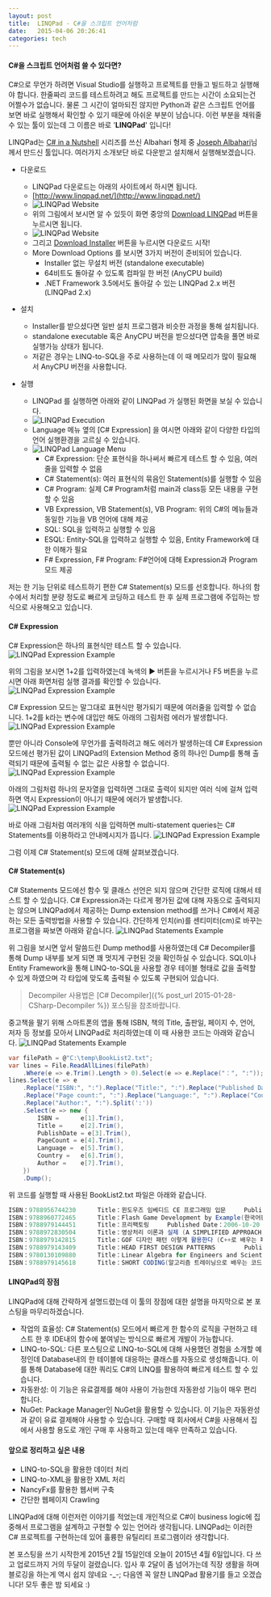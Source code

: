 ```yaml
---
layout: post
title:  LINQPad - C#을 스크립트 언어처럼
date:   2015-04-06 20:26:41
categories: tech
---
```



#### C#을 스크립트 언어처럼 쓸 수 있다면?

C#으로 무언가 하려면 Visual Studio를 실행하고 프로젝트를 만들고 빌드하고 실행해야 합니다.
한줄짜리 코드를 테스트하려고 해도 프로젝트를 만드는 시간이 소요되는건 어쩔수가 없습니다.
물론 그 시간이 얼마되진 않지만 Python과 같은 스크립트 언어를 보면 바로 실행해서 확인할 수 있기 때문에 아쉬운 부분이 남습니다.
이런 부분을 채워줄 수 있는 툴이 있는데 그 이름은 바로 '__LINQPad__' 입니다!

LINQPad는 [C# in a Nutshell](http://www.albahari.com/nutshell/) 시리즈를 쓰신 Albahari 형제 중
[Joseph Albahari](http://www.albahari.com/)님께서 만드신 툴입니다.
여러가지 소개보단 바로 다운받고 설치해서 실행해보겠습니다.

* 다운로드
  - LINQPad 다운로드는 아래의 사이트에서 하시면 됩니다.
  - [http://www.linqpad.net/](http://www.linqpad.net/)
  - ![LINQPad Website](/assets/images/linqpad/linqpad_webpage_new.png)
  - 위의 그림에서 보시면 알 수 있듯이 화면 중앙의 [Download LINQPad](http://www.linqpad.net/Download.aspx) 버튼을 누르시면 됩니다.
  - ![LINQPad Website](/assets/images/linqpad/linqpad_webpage_new_download.png)
  - 그리고 [Download Installer](http://www.linqpad.net/GetFile.aspx?LINQPad4Setup.exe) 버튼을 누르시면 다운로드 시작!
  - More Download Options 를 보시면 3가지 버전이 준비되어 있습니다.
    - Installer 없는 무설치 버전 (standalone executable)
	- 64비트도 돌아갈 수 있도록 컴파일 한 버전 (AnyCPU build)
	- .NET Framework 3.5에서도 돌아갈 수 있는 LINQPad 2.x 버전 (LINQPad 2.x)

	
* 설치
  - Installer를 받으셨다면 일반 설치 프로그램과 비슷한 과정을 통해 설치됩니다.
  - standalone executable 혹은 AnyCPU 버전을 받으셨다면 압축을 풀면 바로 실행가능 상태가 됩니다.
  - 저같은 경우는 LINQ-to-SQL을 주로 사용하는데 이 때 메모리가 많이 필요해서 AnyCPU 버전을 사용합니다.


* 실행
  - LINQPad 를 실행하면 아래와 같이 LINQPad 가 실행된 화면을 보실 수 있습니다.
  - ![LINQPad Execution](/assets/images/linqpad/linqpad_execution_1.png)
  - Language 메뉴 옆의 [C# Expression] 을 여시면 아래와 같이 다양한 타입의 언어 실행환경을 고르실 수 있습니다.
  - ![LINQPad Language Menu](/assets/images/linqpad/linqpad_execution_2.png)
    - C# Expression: 단순 표현식을 하나써서 빠르게 테스트 할 수 있음, 여러줄을 입력할 수 없음
	- C# Statement(s): 여러 표현식의 묶음인 Statement(s)를 실행할 수 있음
	- C# Program: 실제 C# Program처럼 main과 class등 모든 내용을 구현할 수 있음
	- VB Expression, VB Statement(s), VB Program: 위의 C#의 메뉴들과 동일한 기능을 VB 언어에 대해 제공
	- SQL: SQL을 입력하고 실행할 수 있음
	- ESQL: Entity-SQL을 입력하고 실행할 수 있음, Entity Framework에 대한 이해가 필요
	- F# Expression, F# Program: F#언어에 대해 Expression과 Program 모드 제공

	
저는 한 기능 단위로 테스트하기 편한 C# Statement(s) 모드를 선호합니다.
하나의 함수에서 처리할 분량 정도로 빠르게 코딩하고 테스트 한 후 실제 프로그램에 주입하는 방식으로 사용해오고 있습니다.


#### C# Expression

C# Expression은 하나의 표현식만 테스트 할 수 있습니다.
![LINQPad Expression Example](/assets/images/linqpad/linqpad_execution_expression_1.png)

위의 그림을 보시면 1+2를 입력하였는데 녹색의 ▶ 버튼을 누르시거나 F5 버튼을 누르시면 아래 화면처럼 실행 결과를 확인할 수 있습니다.
![LINQPad Expression Example](/assets/images/linqpad/linqpad_execution_expression_2.png)

C# Expression 모드는 말그대로 표현식만 평가되기 때문에 여러줄을 입력할 수 없습니다.
1+2를 k라는 변수에 대입만 해도 아래의 그림처럼 에러가 발생합니다.
![LINQPad Expression Example](/assets/images/linqpad/linqpad_execution_expression_3.png)

뿐만 아니라 Console에 무언가를 출력하려고 해도 에러가 발생하는데 C# Expression 모드에선 평가된 값이 LINQPad의 Extension Method 중의 하나인 Dump를 통해 출력되기 때문에 출력될 수 없는 값은 사용할 수 없습니다.
![LINQPad Expression Example](/assets/images/linqpad/linqpad_execution_expression_4.png)

아래의 그림처럼 하나의 문자열을 입력하면 그대로 출력이 되지만 여러 식에 걸쳐 입력하면 역시 Expression이 아니기 때문에 에러가 발생합니다.
![LINQPad Expression Example](/assets/images/linqpad/linqpad_execution_expression_5.png)

바로 아래 그림처럼 여러개의 식을 입력하면 multi-statement queries는 C# Statements를 이용하라고 안내메시지가 뜹니다.
![LINQPad Expression Example](/assets/images/linqpad/linqpad_execution_expression_6.png)

그럼 이제 C# Statement(s) 모드에 대해 살펴보겠습니다.


#### C# Statement(s)

C# Statements 모드에선 함수 및 클래스 선언은 되지 않으며 간단한 로직에 대해서 테스트 할 수 있습니다.
C# Expression과는 다르게 평가된 값에 대해 자동으로 출력되지는 않으며 LINQPad에서 제공하는 Dump extension method를 쓰거나 C#에서 제공하는 모든 출력방법을 사용할 수 있습니다.
간단하게 인치(in)를 센티미터(cm)로 바꾸는 프로그램을 짜보면 아래와 같습니다.
![LINQPad Statements Example](/assets/images/linqpad/linqpad_execution_statements_1.png)

위 그림을 보시면 앞서 말씀드린 Dump method를 사용하였는데 C# Decompiler를 통해 Dump 내부를 보게 되면 꽤 멋지게 구현된 것을 확인하실 수 있습니다.
SQL이나 Entity Framework을 통해 LINQ-to-SQL을 사용할 경우 테이블 형태로 값을 출력할 수 있게 하였으며 각 타입에 맞도록 출력될 수 있도록 구현되어 있습니다.

> Decompiler 사용법은 [C# Decompiler]({% post_url 2015-01-28-CSharp-Decompiler %}) 포스팅을 참초바랍니다.

중고책을 팔기 위해 스마트폰의 앱을 통해 ISBN, 책의 Title, 출판일, 페이지 수, 언어, 저자 등 정보를 모아서 LINQPad로 처리하였는데 이 때 사용한 코드는 아래와 같습니다.
![LINQPad Statements Example](/assets/images/linqpad/linqpad_execution_statements_2.png)

~~~ csharp
var filePath = @"C:\temp\BookList2.txt";
var lines = File.ReadAllLines(filePath)
	.Where(e => e.Trim().Length > 0).Select(e => e.Replace("：", ":"));
lines.Select(e => e
	.Replace("ISBN:", ":").Replace("Title:", ":").Replace("Published Date:", ":")
	.Replace("Page count:", ":").Replace("Language:", ":").Replace("Country:", ":")
	.Replace("Author:", ":").Split(':'))
	.Select(e => new {
		ISBN = 		e[1].Trim(),
		Title = 	e[2].Trim(),
		PublishDate = e[3].Trim(),
		PageCount = e[4].Trim(),
		Language = 	e[5].Trim(),
		Country = 	e[6].Trim(),
		Author = 	e[7].Trim(),
	})
	.Dump();
~~~

위 코드를 실행할 때 사용된 BookList2.txt 파일은 아래와 같습니다.

~~~ csharp
ISBN：9788956744230      Title：윈도우즈 임베디드 CE 프로그래밍 입문     Published Date：2008-03-15       Page count：740  Language：ko     Country：KR      Author：고재관
ISBN：9788960772465      Title：Flash Game Development by Example(한국어판)   Published Date：2011-11-30       Page count：444  Language：ko     Country：KR      Author：에마누엘레페로나토
ISBN：9788979144451      Title：프리팩토링     Published Date：2006-10-20       Page count：312  Language：ko     Country：KR      Author：켄푸
ISBN：9788972830504      Title：영상처리 이론과 실제 (A SIMPLIFIED APPROACH TO IMAGE PROCESSING)   Published Date：1997-11-25       Page count：370  Language：en     Country：KR      Author：RANDY CRANE
ISBN：9788979142815      Title：GOF 디자인 패턴 이렇게 활용한다 (C++로 배우는 패턴의 이해와 활용) Published Date：2004-06-01       Page count：514  Language：ko     Country：KR      Author：장세찬
ISBN：9788979143409      Title：HEAD FIRST DESIGN PATTERNS        Published Date：2005-09-04       Page count：672  Language：ko     Country：KR      Author：에릭프리먼외
ISBN：9780130109880      Title：Linear Algebra for Engineers and Scientists Using Matlab  Published Date：2005     Page count：486  Language：en     Country：KR      Author：Kenneth Hardy
ISBN：9788979145618      Title：SHORT CODING(알고리즘 트레이닝으로 배우는 코드 단축기)      Published Date：2008-05-30       Page count：488  Language：ko     Country：KR      Author：OZY
~~~


#### LINQPad의 장점

LINQPad에 대해 간략하게 설명드렸는데 이 툴의 장점에 대한 설명을 마지막으로 본 포스팅을 마무리하겠습니다.

  - 작업의 효율성: C# Statement(s) 모드에서 빠르게 한 함수의 로직을 구현하고 테스트 한 후 IDE내의 함수에 붙여넣는 방식으로 빠르게 개발이 가능합니다.
  - LINQ-to-SQL: 다른 포스팅으로 LINQ-to-SQL에 대해 사용했던 경험을 소개할 예정인데 Database내의 한 테이블에 대응하는 클래스를 자동으로 생성해줍니다.
                 이를 통해 Database에 대한 쿼리도 C#의 LINQ를 활용하여 빠르게 테스트 할 수 있습니다.
  - 자동완성: 이 기능은 유료결제를 해야 사용이 가능한데 자동완성 기능이 매우 편리합니다.
  - NuGet: Package Manager인 NuGet을 활용할 수 있습니다. 이 기능은 자동완성과 같이 유료 결제해야 사용할 수 있습니다.
           구매할 때 회사에서 C#을 사용해서 집에서 사용할 용도로 개인 구매 후 사용하고 있는데 매우 만족하고 있습니다.

		   
#### 앞으로 정리하고 싶은 내용

  - LINQ-to-SQL을 활용한 데이터 처리
  - LINQ-to-XML을 활용한 XML 처리
  - NancyFx를 활용한 웹서버 구축
  - 간단한 웹페이지 Crawling

LINQPad에 대해 이런저런 이야기를 적었는데 개인적으로 C#이 business logic에 집중해서 프로그램을 설계하고 구현할 수 있는 언어라 생각됩니다.
LINQPad는 이러한 C# 프로젝트를 구현하는데 있어 훌륭한 유틸리티 프로그램이라 생각합니다.

본 포스팅을 쓰기 시작한게 2015년 2월 15일인데 오늘이 2015년 4월 6일입니다.
다 쓰고 업로드까지 거의 두달이 걸렸습니다.
입사 후 2달이 좀 넘어가는데 직장 생활을 하며 블로깅을 하는게 역시 쉽지 않네요 -_-;
다음엔 꼭 알찬 LINQPad 활용기를 들고 오겠습니다!
모두 좋은 밤 되세요 :)
